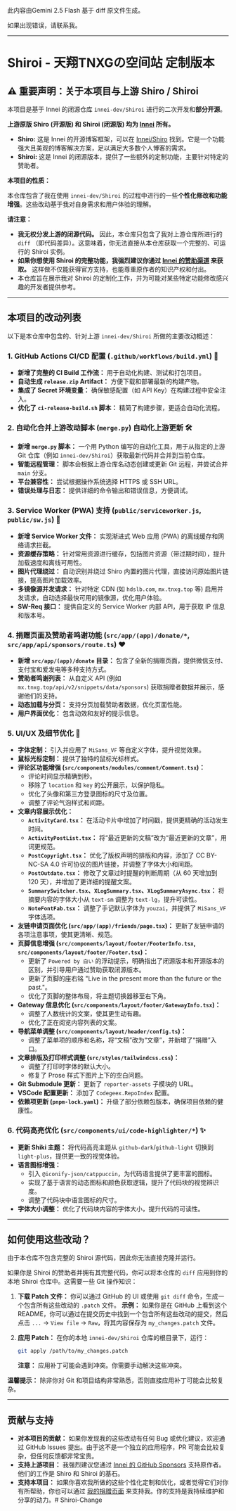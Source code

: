 此内容由Gemini 2.5 Flash 基于 diff 原文件生成。

如果出现错误，请联系我。

---

# Shiroi - 天翔TNXGの空间站 定制版本

## ⚠️ 重要声明：关于本项目与上游 Shiro / Shiroi

本项目是基于 Innei 的闭源仓库 `innei-dev/Shiroi` 进行的二次开发和**部分开源**。

**上游原版 Shiro (开源版) 和 Shiroi (闭源版) 均为 [Innei](https://github.com/Innei) 所有。**

* **Shiro:** 这是 Innei 的开源博客框架，可以在 [Innei/Shiro](https://github.com/Innei/Shiro) 找到。它是一个功能强大且美观的博客解决方案，足以满足大多数个人博客的需求。
* **Shiroi:** 这是 Innei 的闭源版本，提供了一些额外的定制功能，主要针对特定的赞助者。

**本项目的性质：**

本仓库包含了我在使用 `innei-dev/Shiroi` 的过程中进行的一些**个性化修改和功能增强**。这些改动基于我对自身需求和用户体验的理解。

**请注意：**

* **我无权分发上游的闭源代码。** 因此，本仓库只包含了我对上游仓库所进行的 `diff` （即代码差异）。这意味着，你无法直接从本仓库获取一个完整的、可运行的 Shiroi 实例。
* **如果你想使用 Shiroi 的完整功能，我强烈建议你通过 [Innei 的赞助渠道](https://github.com/sponsors/Innei) 来获取。** 这样做不仅能获得官方支持，也能尊重原作者的知识产权和付出。
* 本仓库旨在展示我对 Shiroi 的定制化工作，并为可能对某些特定功能修改感兴趣的开发者提供参考。

---

## 本项目的改动列表

以下是本仓库中包含的、针对上游 `innei-dev/Shiroi` 所做的主要改动概述：

### 1. GitHub Actions CI/CD 配置 (`.github/workflows/build.yml`) 🌟

*   **新增了完整的 CI Build 工作流：** 用于自动化构建、测试和打包项目。
*   **自动生成 `release.zip` Artifact：** 方便下载和部署最新的构建产物。
*   **集成了 Secret 环境变量：** 确保敏感配置（如 API Key）在构建过程中安全注入。
*   **优化了 `ci-release-build.sh` 脚本：** 精简了构建步骤，更适合自动化流程。

### 2. 自动化合并上游改动脚本 (`merge.py`) 自动化上游更新 🛠️

*   **新增 `merge.py` 脚本：** 一个用 Python 编写的自动化工具，用于从指定的上游 Git 仓库（例如 `innei-dev/Shiroi`）获取最新代码并合并到当前仓库。
*   **智能远程管理：** 脚本会根据上游仓库名动态创建或更新 Git 远程，并尝试合并 `main` 分支。
*   **平台兼容性：** 尝试根据操作系统选择 HTTPS 或 SSH URL。
*   **错误处理与日志：** 提供详细的命令输出和错误信息，方便调试。

### 3. Service Worker (PWA) 支持 (`public/serviceworker.js`, `public/sw.js`) 🚀

*   **新增 Service Worker 文件：** 实现渐进式 Web 应用 (PWA) 的离线缓存和网络请求拦截。
*   **资源缓存策略：** 针对常用资源进行缓存，包括图片资源（带过期时间），提升加载速度和离线可用性。
*   **图片代理绕过：** 自动识别并绕过 Shiro 内置的图片代理，直接访问原始图片链接，提高图片加载效率。
*   **多镜像源并发请求：** 针对特定 CDN (如 `hdslb.com`, `mx.tnxg.top` 等) 启用并发请求，自动选择最快可用的镜像源，优化用户体验。
*   **SW-Req 接口：** 提供自定义的 Service Worker 内部 API，用于获取 IP 信息和版本号。

### 4. 捐赠页面及赞助者鸣谢功能 (`src/app/(app)/donate/*`, `src/app/api/sponsors/route.ts`) ❤️

*   **新增 `src/app/(app)/donate` 目录：** 包含了全新的捐赠页面，提供微信支付、支付宝和爱发电等多种支持方式。
*   **赞助者鸣谢列表：** 从自定义 API (例如 `mx.tnxg.top/api/v2/snippets/data/sponsors`) 获取捐赠者数据并展示，感谢他们的支持。
*   **动态加载与分页：** 支持分页加载赞助者数据，优化页面性能。
*   **用户界面优化：** 包含动效和友好的提示信息。

### 5. UI/UX 及细节优化 🎨

*   **字体定制：** 引入并应用了 `MiSans_VF` 等自定义字体，提升视觉效果。
*   **鼠标光标定制：** 提供了独特的鼠标光标样式。
*   **评论区功能增强 (`src/components/modules/comment/Comment.tsx`)：**
    *   评论时间显示精确到秒。
    *   移除了 `location` 和 `key` 的公开展示，以保护隐私。
    *   优化了头像和第三方登录图标的尺寸及位置。
    *   调整了评论气泡样式和间距。
*   **文章内容展示优化：**
    *   **`ActivityCard.tsx`：** 在活动卡片中增加了时间戳，提供更精确的活动发生时间。
    *   **`ActivityPostList.tsx`：** 将“最近更新的文稿”改为“最近更新的文章”，用词更规范。
    *   **`PostCopyright.tsx`：** 优化了版权声明的排版和内容，添加了 CC BY-NC-SA 4.0 许可协议的图片链接，并调整了字体大小和间距。
    *   **`PostOutdate.tsx`：** 修改了文章过时提醒的判断周期（从 60 天增加到 120 天），并增加了更详细的提醒文案。
    *   **`SummarySwitcher.tsx`、`XLogSummary.tsx`、`XLogSummaryAsync.tsx`：** 将摘要内容的字体大小从 `text-sm` 调整为 `text-lg`，提升可读性。
    *   **`NoteFontFab.tsx`：** 调整了手记默认字体为 `youzai`，并提供了 `MiSans_VF` 字体选项。
*   **友链申请页面优化 (`src/app/(app)/friends/page.tsx`)：** 更新了友链申请的各项注意事项，使其更清晰、规范。
*   **页脚信息增强 (`src/components/layout/footer/FooterInfo.tsx`, `src/components/layout/footer/Footer.tsx`)：**
    *   更新了 `Powered by 白い` 的浮动提示，明确指出了闭源版本和开源版本的区别，并引导用户通过赞助获取闭源版本。
    *   更新了页脚的座右铭 "Live in the present more than the future or the past."。
    *   优化了页脚的整体布局，将主题切换器移至右下角。
*   **Gateway 信息优化 (`src/components/layout/footer/GatewayInfo.tsx`)：**
    *   调整了人数统计的文案，使其更生动有趣。
    *   优化了正在阅览内容列表的文案。
*   **导航菜单调整 (`src/components/layout/header/config.ts`)：**
    *   调整了菜单项的顺序和名称，将“文稿”改为“文章”，并新增了“捐赠”入口。
*   **文章排版及打印样式调整 (`src/styles/tailwindcss.css`)：**
    *   调整了打印时字体的默认大小。
    *   修复了 Prose 样式下图片上下的空白问题。
*   **Git Submodule 更新：** 更新了 `reporter-assets` 子模块的 URL。
*   **VSCode 配置更新：** 添加了 `Codegeex.RepoIndex` 配置。
*   **依赖项更新 (`pnpm-lock.yaml`)：** 升级了部分依赖包版本，确保项目依赖的健康性。

### 6. 代码高亮优化 (`src/components/ui/code-highlighter/*`) ✨

*   **更新 Shiki 主题：** 将代码高亮主题从 `github-dark`/`github-light` 切换到 `light-plus`，提供更一致的视觉体验。
*   **语言图标增强：**
    *   引入 `@iconify-json/catppuccin`，为代码语言提供了更丰富的图标。
    *   实现了基于语言的动态图标和颜色获取逻辑，提升了代码块的视觉辨识度。
    *   调整了代码块中语言图标的尺寸。
*   **字体大小调整：** 优化了代码块内容的字体大小，提升代码的可读性。

---

## 如何使用这些改动？

由于本仓库不包含完整的 Shiroi 源代码，因此你无法直接克隆并运行。

如果你是 Shiroi 的赞助者并拥有其完整代码，你可以将本仓库的 `diff` 应用到你的本地 Shiroi 仓库中。这需要一些 Git 操作知识：

1.  **下载 Patch 文件：**
    你可以通过 GitHub 的 UI 或使用 `git diff` 命令，生成一个包含所有这些改动的 `.patch` 文件。
    **示例：** 如果你是在 GitHub 上看到这个 README，你可以通过在提交历史中找到一个包含所有这些改动的提交，然后点击 `...` -> `View file` -> `Raw`，将其内容保存为 `my_changes.patch` 文件。

2.  **应用 Patch：**
    在你的本地 `innei-dev/Shiroi` 仓库的根目录下，运行：
    ```bash
    git apply /path/to/my_changes.patch
    ```
    **注意：** 应用补丁可能会遇到冲突。你需要手动解决这些冲突。

**温馨提示：** 除非你对 Git 和项目结构非常熟悉，否则直接应用补丁可能会比较复杂。

---

## 贡献与支持

*   **对本项目的贡献：** 如果你发现我的这些改动有任何 Bug 或优化建议，欢迎通过 GitHub Issues 提出。由于这不是一个独立的应用程序，PR 可能会比较复杂，但任何反馈都非常宝贵。
*   **支持上游项目：** 我强烈建议您通过 [Innei 的 GitHub Sponsors](https://github.com/sponsors/Innei) 支持原作者。他们的工作是 Shiro 和 Shiroi 的基石。
*   **支持本项目：** 如果你喜欢我所做的这些个性化定制和优化，或者觉得它们对你有所帮助，你也可以通过 [我的捐赠页面](https://tnxgmoe.com/donate) 来支持我。你的支持是我持续维护和分享的动力。# Shiroi-Change
